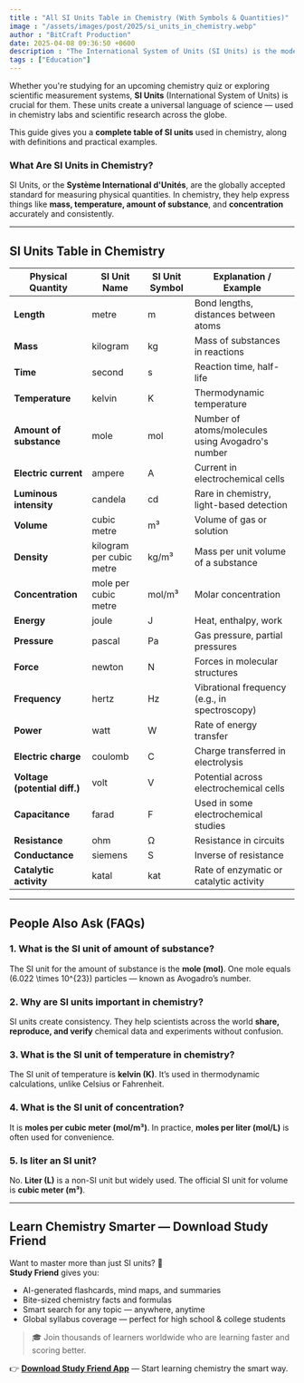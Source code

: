 ```yaml
---
title : "All SI Units Table in Chemistry (With Symbols & Quantities)"
image : "/assets/images/post/2025/si_units_in_chemistry.webp"
author : "BitCraft Production"
date: 2025-04-08 09:36:50 +0600
description : "The International System of Units (SI Units) is the modern form of the metric system and is used worldwide in science, engineering, and everyday measurements."
tags : ["Education"]
---
```



Whether you're studying for an upcoming chemistry quiz or exploring scientific measurement systems, **SI Units** (International System of Units) is crucial for them. These units create a universal language of science — used in chemistry labs and scientific research across the globe.

This guide gives you a **complete table of SI units** used in chemistry, along with definitions and practical examples.


### What Are SI Units in Chemistry?

SI Units, or the **Système International d'Unités**, are the globally accepted standard for measuring physical quantities. In chemistry, they help express things like **mass, temperature, amount of substance**, and **concentration** accurately and consistently.

---

## SI Units Table in Chemistry


| **Physical Quantity**          | **SI Unit Name**         | **SI Unit Symbol** | **Explanation / Example**                           |
|-------------------------------|--------------------------|--------------------|-----------------------------------------------------|
| **Length**                    | metre                    | m                  | Bond lengths, distances between atoms               |
| **Mass**                      | kilogram                 | kg                 | Mass of substances in reactions                     |
| **Time**                      | second                   | s                  | Reaction time, half-life                            |
| **Temperature**               | kelvin                   | K                  | Thermodynamic temperature                           |
| **Amount of substance**       | mole                     | mol                | Number of atoms/molecules using Avogadro's number   |
| **Electric current**          | ampere                   | A                  | Current in electrochemical cells                    |
| **Luminous intensity**        | candela                  | cd                 | Rare in chemistry, light-based detection            |
| **Volume**                    | cubic metre              | m³                 | Volume of gas or solution                           |
| **Density**                   | kilogram per cubic metre | kg/m³              | Mass per unit volume of a substance                 |
| **Concentration**             | mole per cubic metre     | mol/m³             | Molar concentration                                 |
| **Energy**                    | joule                    | J                  | Heat, enthalpy, work                                |
| **Pressure**                  | pascal                   | Pa                 | Gas pressure, partial pressures                     |
| **Force**                     | newton                   | N                  | Forces in molecular structures                      |
| **Frequency**                 | hertz                    | Hz                 | Vibrational frequency (e.g., in spectroscopy)       |
| **Power**                     | watt                     | W                  | Rate of energy transfer                             |
| **Electric charge**           | coulomb                  | C                  | Charge transferred in electrolysis                  |
| **Voltage (potential diff.)** | volt                     | V                  | Potential across electrochemical cells              |
| **Capacitance**               | farad                    | F                  | Used in some electrochemical studies                |
| **Resistance**                | ohm                      | Ω                  | Resistance in circuits                              |
| **Conductance**               | siemens                  | S                  | Inverse of resistance                               |
| **Catalytic activity**        | katal                    | kat                | Rate of enzymatic or catalytic activity             |

---



## People Also Ask (FAQs)

### 1. **What is the SI unit of amount of substance?**  
The SI unit for the amount of substance is the **mole (mol)**. One mole equals \(6.022 \times 10^{23}\) particles — known as Avogadro’s number.

### 2. **Why are SI units important in chemistry?**  
SI units create consistency. They help scientists across the world **share, reproduce, and verify** chemical data and experiments without confusion.

### 3. **What is the SI unit of temperature in chemistry?**  
The SI unit of temperature is **kelvin (K)**. It’s used in thermodynamic calculations, unlike Celsius or Fahrenheit.

### 4. **What is the SI unit of concentration?**  
It is **moles per cubic meter (mol/m³)**. In practice, **moles per liter (mol/L)** is often used for convenience.

### 5. **Is liter an SI unit?**  
No. **Liter (L)** is a non-SI unit but widely used. The official SI unit for volume is **cubic meter (m³)**.

---

## Learn Chemistry Smarter — Download Study Friend

Want to master more than just SI units? 🔬  
**Study Friend** gives you:

- AI-generated flashcards, mind maps, and summaries  
- Bite-sized chemistry facts and formulas  
- Smart search for any topic — anywhere, anytime  
- Global syllabus coverage — perfect for high school & college students

> 🎓 Join thousands of learners worldwide who are learning faster and scoring better.

👉 [**Download Study Friend App**](https://play.google.com/store/apps/details?id=com.studyfriend.mobile) — Start learning chemistry the smart way.